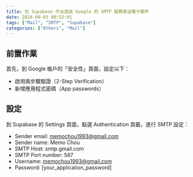 ```yaml
---
title: 在 Supabase 平台透過 Google 的 SMTP 服務寄送電子郵件
date: 2024-09-03 00:52:01
tags: ["Mail", "SMTP", "Supabase"]
categories: ["Others", "Mail"]
---
```


## 前置作業

首先，到 Google 帳戶的「安全性」頁面，設定以下：

- 啟用兩步驟驗證（2-Step Verification）
- 新增應用程式密碼（App passwords）

## 設定

到 Supabase 的 Settings 頁面，點選 Authentication 頁籤，進行 SMTP 設定：

- Sender email: <memochou1993@gmail.com>
- Sender name: Memo Chou
- SMTP Host: smtp.gmail.com
- SMTP Port number: 587
- Username: <memochou1993@gmail.com>
- Password: [your_application_password]
